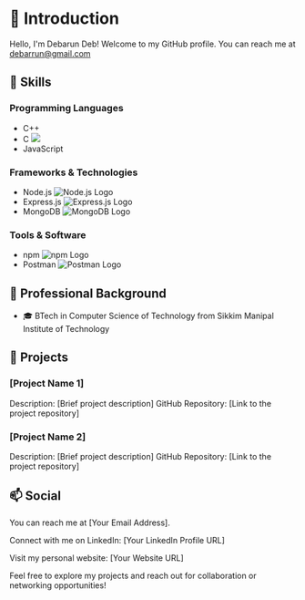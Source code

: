 # 👋 Introduction

Hello, I'm Debarun Deb! Welcome to my GitHub profile.
You can reach me at debarrun@gmail.com

## 🚀 Skills

### Programming Languages

- C++    
- C <img src="https://cdn.jsdelivr.net/gh/devicons/devicon/icons/c/c-original.svg" />
- JavaScript 

### Frameworks & Technologies

- Node.js ![Node.js Logo](https://example.com/nodejs-logo.png)
- Express.js ![Express.js Logo](https://example.com/expressjs-logo.png)
- MongoDB ![MongoDB Logo](https://example.com/mongodb-logo.png)

### Tools & Software

- npm ![npm Logo](https://example.com/npm-logo.png)
- Postman ![Postman Logo](https://example.com/postman-logo.png)

## 💼 Professional Background

- 🎓 BTech in Computer Science of Technology from Sikkim Manipal Institute of Technology 

## 🌱 Projects

### [Project Name 1]

Description: [Brief project description]
GitHub Repository: [Link to the project repository]

### [Project Name 2]

Description: [Brief project description]
GitHub Repository: [Link to the project repository]

## 📫 Social

You can reach me at [Your Email Address].

Connect with me on LinkedIn: [Your LinkedIn Profile URL]

Visit my personal website: [Your Website URL]

Feel free to explore my projects and reach out for collaboration or networking opportunities!
